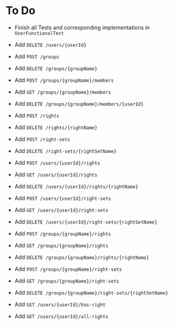 # To Do
* Finish all Tests and corresponding implementations in `UserFunctionalTest`
* Add `DELETE /users/{userId}`
* Add `POST /groups`
* Add `DELETE /groups/{groupName}`

* Add `POST /groups/{groupName}/members`
* Add `GET /groups/{groupName}/members`
* Add `DELETE /groups/{groupName}/members/{userId}`

* Add `POST /rights`
* Add `DELETE /rights/{rightName}`

* Add `POST /right-sets`
* Add `DELETE /right-sets/{rightSetName}`

* Add `POST /users/{userId}/rights`
* Add `GET /users/{userId}/rights`
* Add `DELETE /users/{userId}/rights/{rightName}`

* Add `POST /users/{userId}/right-sets`
* Add `GET /users/{userId}/right-sets`
* Add `DELETE /users/{userId}/right-sets/{rightSetName}`

* Add `POST /groups/{groupName}/rights`
* Add `GET /groups/{groupName}/rights`
* Add `DELETE /groups/{groupName}/rights/{rightName}`

* Add `POST /groups/{groupName}/right-sets`
* Add `GET /groups/{groupName}/right-sets`
* Add `DELETE /groups/{groupName}/right-sets/{rightSetName}`

* Add `GET /users/{userId}/has-right`
* Add `GET /users/{userId}/all-rights`